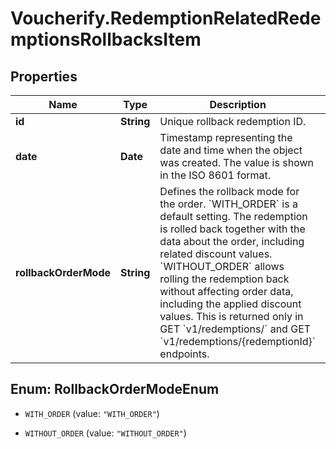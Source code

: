 # Voucherify.RedemptionRelatedRedemptionsRollbacksItem

## Properties

Name | Type | Description | Notes
------------ | ------------- | ------------- | -------------
**id** | **String** | Unique rollback redemption ID. | [optional] 
**date** | **Date** | Timestamp representing the date and time when the object was created. The value is shown in the ISO 8601 format. | [optional] 
**rollbackOrderMode** | **String** | Defines the rollback mode for the order. &#x60;WITH_ORDER&#x60; is a default setting. The redemption is rolled back together with the data about the order, including related discount values. &#x60;WITHOUT_ORDER&#x60; allows rolling the redemption back without affecting order data, including the applied discount values. This is returned only in GET &#x60;v1/redemptions/&#x60; and GET &#x60;v1/redemptions/{redemptionId}&#x60; endpoints. | [optional] 



## Enum: RollbackOrderModeEnum


* `WITH_ORDER` (value: `"WITH_ORDER"`)

* `WITHOUT_ORDER` (value: `"WITHOUT_ORDER"`)




